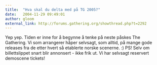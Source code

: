 ```yaml
---
title:  "Hva skal du delta med på TG 2005?"
date:   2004-11-29 09:49:01
author: gloom
external_link: http://forums.gathering.org/showthread.php?t=2292
---
```

Yep yep. Tiden er inne for å begynne å tenke på neste påskes The
Gathering. Vi som arrangerer håper selvsagt, som alltid, på mange gode
releases fra de etter hvert så etablerte norske scenerne. :) PS! Selv om
billettslippet snart blir annonsert - ikke frik ut. Vi har selvsagt
reservert demoscene tickets!

